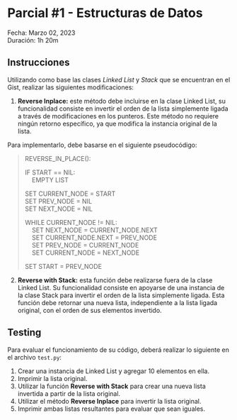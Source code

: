 # Parcial #1 - Estructuras de Datos

Fecha: Marzo 02, 2023  
Duración: 1h 20m

## Instrucciones

Utilizando como base las clases *Linked List* y *Stack* que se encuentran en el Gist, realizar las siguientes modificaciones:

1) **Reverse Inplace:** este método debe incluirse en la clase Linked List, su funcionalidad consiste en invertir el orden de la lista simplemente ligada a través de modificaciones en los punteros. Este método no requiere ningún retorno específico, ya que modifica la instancia original de la lista.

Para implementarlo, debe basarse en el siguiente pseudocódigo: 

> REVERSE_IN_PLACE():
>
>
> IF START == NIL:  
> &nbsp;&nbsp;&nbsp;&nbsp;EMPTY LIST  
> 
> SET CURRENT_NODE = START  
> SET PREV_NODE = NIL  
> SET NEXT_NODE = NIL  
> 
> WHILE CURRENT_NODE != NIL:  
>&nbsp;&nbsp;&nbsp;&nbsp;SET NEXT_NODE = CURRENT_NODE.NEXT  
>&nbsp;&nbsp;&nbsp;&nbsp;SET CURRENT_NODE.NEXT = PREV_NODE  
>&nbsp;&nbsp;&nbsp;&nbsp;SET PREV_NODE = CURRENT_NODE  
>&nbsp;&nbsp;&nbsp;&nbsp;SET CURRENT_NODE = NEXT_NODE 
>  
>SET START = PREV_NODE

2) **Reverse with Stack:** esta función debe realizarse fuera de la clase Linked List. Su funcionalidad consiste en apoyarse de una instancia de la clase Stack para invertir el orden de la lista simplemente ligada. Esta función debe retornar una nueva lista, independiente a la lista ligada original, con el orden de sus elementos invertido.


## Testing

Para evaluar el funcionamiento de su código, deberá realizar lo siguiente en el archivo `test.py`:

1) Crear una instancia de Linked List y agregar 10 elementos en ella.
2) Imprimir la lista original.
2) Utilizar la función **Reverse with Stack** para crear una nueva lista invertida a partir de la lista original.
3) Utilizar el método **Reverse Inplace** para invertir la lista original.
4) Imprimir ambas listas resultantes para evaluar que sean iguales.
